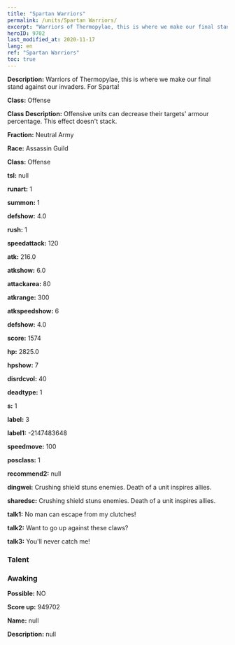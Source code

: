 ```yaml
---
title: "Spartan Warriors"
permalink: /units/Spartan Warriors/
excerpt: "Warriors of Thermopylae, this is where we make our final stand against our invaders. For Sparta!"
heroID: 9702
last_modified_at: 2020-11-17
lang: en
ref: "Spartan Warriors"
toc: true
---
```

 **Description:** Warriors of Thermopylae, this is where we make our final stand against our invaders. For Sparta!

 **Class:** Offense

 **Class Description:** Offensive units can decrease their targets' armour percentage. This effect doesn't stack.

 **Fraction:** Neutral Army

 **Race:** Assassin Guild

 **Class:** Offense

 **tsl:** null

 **runart:** 1

 **summon:** 1

 **defshow:** 4.0

 **rush:** 1

 **speedattack:** 120

 **atk:** 216.0

 **atkshow:** 6.0

 **attackarea:** 80

 **atkrange:** 300

 **atkspeedshow:** 6

 **defshow:** 4.0

 **score:** 1574

 **hp:** 2825.0

 **hpshow:** 7

 **disrdcvol:** 40

 **deadtype:** 1

 **s:** 1

 **label:** 3

 **label1:** -2147483648

 **speedmove:** 100

 **posclass:** 1

 **recommend2:** null

 **dingwei:** Crushing shield stuns enemies. Death of a unit inspires allies.

 **sharedsc:** Crushing shield stuns enemies. Death of a unit inspires allies.

 **talk1:** No man can escape from my clutches!

 **talk2:** Want to go up against these claws?

 **talk3:** You'll never catch me!

### Talent
### Awaking
 **Possible:** NO

 **Score up:** 949702

 **Name:** null

 **Description:** null

